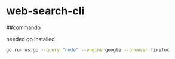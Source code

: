 # web-search-cli

##commando

needed go installed

```bash
go run ws.go --query "node" --engine google --browser firefox
```

